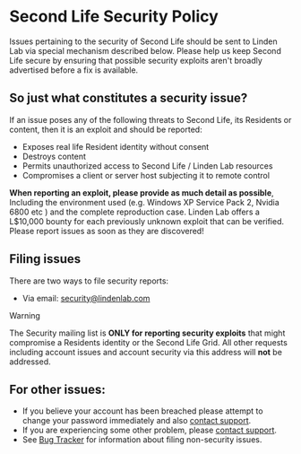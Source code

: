 # Second Life Security Policy
Issues pertaining to the security of Second Life should be sent to Linden Lab via special mechanism described below.  Please help us keep Second Life secure by ensuring that possible security exploits aren't broadly advertised before a fix is available.

## So just what constitutes a security issue?
If an issue poses any of the following threats to Second Life, its Residents or content, then it is an exploit and should be reported:

* Exposes real life Resident identity without consent
* Destroys content
* Permits unauthorized access to Second Life / Linden Lab resources
* Compromises a client or server host subjecting it to remote control

**When reporting an exploit, please provide as much detail as possible**, Including the environment used (e.g. Windows XP Service Pack 2, Nvidia 6800 etc ) and the complete reproduction case. Linden Lab offers a L$10,000 bounty for each previously unknown exploit that can be verified.  Please report issues as soon as they are discovered!

## Filing issues
There are two ways to file security reports:
*  Via email: [security@lindenlab.com](mailto:security@lindenlab.com)

> [!WARNING]
> The Security mailing list is **ONLY for reporting security exploits** that might compromise a Residents identity or the Second Life Grid. All other requests including account issues and account security via this address will **not** be addressed.

## For other issues:
*  If you believe your account has been breached please attempt to change your password immediately and also  [contact support](http://secondlife.com/community/support.php).
*  If you are experiencing some other problem, please [contact support](http://secondlife.com/community/support.php).
*  See [Bug Tracker](https://wiki.secondlife.com/wiki/Bug_Tracker) for information about filing non-security issues.

